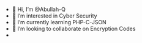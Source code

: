 - 👋 Hi, I’m @Abullah-Q
- 👀 I’m interested in Cyber Security
- 🌱 I’m currently learning PHP-C-JSON
- 💞️ I’m looking to collaborate on Encryption Codes
-

<!---
Abullah-Q/Abullah-Q is a ✨ special ✨ repository because its `README.md` (this file) appears on your GitHub profile.
You can click the Preview link to take a look at your changes.
--->

